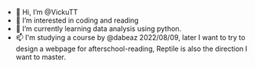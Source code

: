 - 👋 Hi, I’m @VickuTT
- 👀 I’m interested in coding and reading
- 🌱 I’m currently learning data analysis using python.
- 📫 I'm studying a course by @dabeaz 2022/08/09, later I want to try to design a webpage for afterschool-reading,
      Reptile is also the direction I want to master. 

<!---
VickuTT/VickuTT is a ✨ special ✨ repository because its `README.md` (this file) appears on your GitHub profile.
You can click the Preview link to take a look at your changes.
--->
